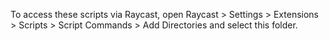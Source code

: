To access these scripts via Raycast, open Raycast > Settings > Extensions > Scripts > Script Commands > Add Directories and select this folder.
